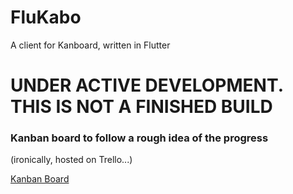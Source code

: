 # FluKabo
A client for Kanboard, written in Flutter

# UNDER ACTIVE DEVELOPMENT. THIS IS NOT A FINISHED BUILD


### Kanban board to follow a rough idea of the progress

(ironically, hosted on Trello...)

[Kanban Board](https://trello.com/b/BT9f9pSa)
